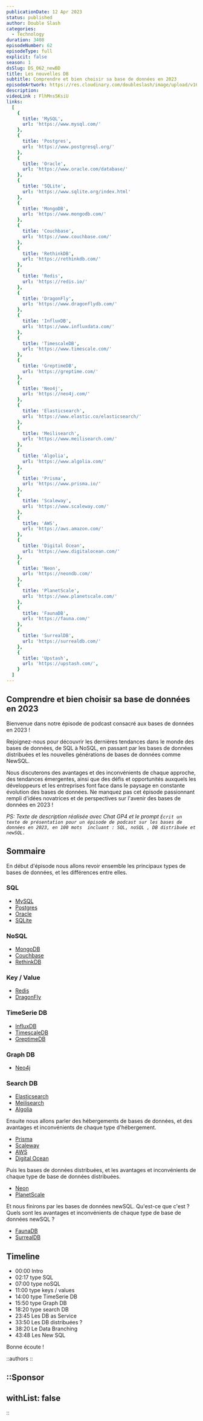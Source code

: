 ```yaml
---
publicationDate: 12 Apr 2023
status: published
author: Double Slash
categories:
  - Technology
duration: 3408
episodeNumber: 62
episodeType: full
explicit: false
season: 1
dsSlug: DS_062_newBD
title: Les nouvelles DB
subtitle: Comprendre et bien choisir sa base de données en 2023
episodeArtwork: https://res.cloudinary.com/doubleslash/image/upload/v1681120716/episode/ART_62_newDB_da5svz.png
description:
videoLink : FlhMns5KsiU
links:
  [
    {
      title: 'MySQL',
      url: 'https://www.mysql.com/'
    },
    {
      title: 'Postgres',
      url: 'https://www.postgresql.org/'
    },
    {
      title: 'Oracle',
      url: 'https://www.oracle.com/database/'
    },
    {
      title: 'SQLite',
      url: 'https://www.sqlite.org/index.html'
    },
    {
      title: 'MongoDB',
      url: 'https://www.mongodb.com/'
    },
    {
      title: 'Couchbase',
      url: 'https://www.couchbase.com/'
    },
    {
      title: 'RethinkDB',
      url: 'https://rethinkdb.com/'
    },
    {
      title: 'Redis',
      url: 'https://redis.io/'
    },
    {
      title: 'DragonFly',
      url: 'https://www.dragonflydb.com/'
    },
    {
      title: 'InfluxDB',
      url: 'https://www.influxdata.com/'
    },
    {
      title: 'TimescaleDB',
      url: 'https://www.timescale.com/'
    },
    {
      title: 'GreptimeDB',
      url: 'https://greptime.com/'
    },
    {
      title: 'Neo4j',
      url: 'https://neo4j.com/'
    },
    {
      title: 'Elasticsearch',
      url: 'https://www.elastic.co/elasticsearch/'
    },
    {
      title: 'Meilisearch',
      url: 'https://www.meilisearch.com/'
    },
    {
      title: 'Algolia',
      url: 'https://www.algolia.com/'
    },
    {
      title: 'Prisma',
      url: 'https://www.prisma.io/'
    },
    {
      title: 'Scaleway',
      url: 'https://www.scaleway.com/'
    },
    {
      title: 'AWS',
      url: 'https://aws.amazon.com/'
    },
    {
      title: 'Digital Ocean',
      url: 'https://www.digitalocean.com/'
    },
    {
      title: 'Neon',
      url: 'https://neondb.com/'
    },
    {
      title: 'PlanetScale',
      url: 'https://www.planetscale.com/'
    },
    {
      title: 'FaunaDB',
      url: 'https://fauna.com/'
    },
    {
      title: 'SurrealDB',
      url: 'https://surrealdb.com/'
    },
    {
      title: 'Upstash',
      url: 'https://upstash.com/',
    }
  ]
---
```

## Comprendre et bien choisir sa base de données en 2023

Bienvenue dans notre épisode de podcast consacré aux bases de données en 2023 !

Rejoignez-nous pour découvrir les dernières tendances dans le monde des bases de données, de SQL à NoSQL, en passant par les bases de données distribuées et les nouvelles générations de bases de données comme NewSQL.

Nous discuterons des avantages et des inconvénients de chaque approche, des tendances émergentes, ainsi que des défis et opportunités auxquels les développeurs et les entreprises font face dans le paysage en constante évolution des bases de données. Ne manquez pas cet épisode passionnant rempli d'idées novatrices et de perspectives sur l'avenir des bases de données en 2023 !

*PS: Texte de description réalisée avec Chat GP4 et le prompt `Écrit un texte de présentation pour un épisode de podcast sur les bases de données en 2023, en 100 mots  incluant : SQL, noSQL , DB distribuée et newSQL.`*

## Sommaire

En début d'épisode nous allons revoir ensemble les principaux types de bases de données, et les différences entre elles.

### SQL

- [MySQL](https://www.mysql.com/)
- [Postgres](https://www.postgresql.org/)
- [Oracle](https://www.oracle.com/database/)
- [SQLite](https://www.sqlite.org/index.html)

### NoSQL

- [MongoDB](https://www.mongodb.com/)
- [Couchbase](https://www.couchbase.com/)
- [RethinkDB](https://rethinkdb.com/)

### Key / Value

- [Redis](https://redis.io/)
- [DragonFly](https://www.dragonflydb.com/)

### TimeSerie DB

- [InfluxDB](https://www.influxdata.com/)
- [TimescaleDB](https://www.timescale.com/)
- [GreptimeDB](https://greptime.com/)

### Graph DB

- [Neo4j](https://neo4j.com/)

### Search DB

- [Elasticsearch](https://www.elastic.co/elasticsearch/)
- [Meilisearch](https://www.meilisearch.com/)
- [Algolia](https://www.algolia.com/)

Ensuite nous allons parler des hébergements de bases de données, et des avantages et inconvénients de chaque type d'hébergement.

- [Prisma](https://www.prisma.io/)
- [Scaleway](https://www.scaleway.com/)
- [AWS](https://aws.amazon.com/)
- [Digital Ocean](https://www.digitalocean.com/)

Puis les bases de données distribuées, et les avantages et inconvénients de chaque type de base de données distribuées.

- [Neon](https://neondb.com/)
- [PlanetScale](https://www.planetscale.com/)

Et nous finirons par les bases de données newSQL. Qu'est-ce que c'est ? Quels sont les avantages et inconvénients de chaque type de base de données newSQL ?

- [FaunaDB](https://fauna.com/)
- [SurrealDB](https://surrealdb.com/)

## Timeline

- 00:00 Intro
- 02:17 type SQL
- 07:00 type noSQL
- 11:00 type keys / values
- 14:00 type TimeSerie DB
- 15:50 type Graph DB
- 18:20 type search DB
- 23:45 Les DB as Service
- 33:50 Les DB distribuées ?
- 38:20 Le Data Branching
- 43:48 Les New SQL

Bonne écoute !

::authors
::

::Sponsor
---

withList: false
---

::
